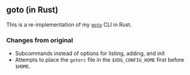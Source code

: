 ## goto (in Rust)

This is a re-implementation of my [`goto`](https://github.com/aos/goto) CLI in Rust.

### Changes from original

- Subcommands instead of options for listing, adding, and init
- Attempts to place the `gotorc` file in the `$XDG_CONFIG_HOME` first before
  `$HOME`.

